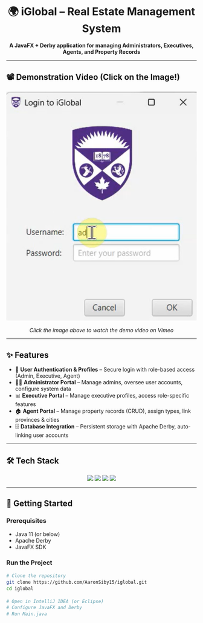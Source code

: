 <h1 align="center">🌍 iGlobal – Real Estate Management System</h1>

<p align="center">
  <b>A JavaFX + Derby application for managing Administrators, Executives, Agents, and Property Records</b>
</p>

---

## 📽️ Demonstration Video  (Click on the Image!)

<p align="center">
  <a href="https://vimeo.com/1116282803" target="_blank">
    <img src="./Assignment4/Screenshot%202025-09-05%20165319.png" alt="iGlobal Demo Video" width="600"/>
  </a>
</p>
<p align="center"><i>Click the image above to watch the demo video on Vimeo</i></p>

---

## ✨ Features  

- 🔑 **User Authentication & Profiles** – Secure login with role-based access (Admin, Executive, Agent)  
- 👨‍💼 **Administrator Portal** – Manage admins, oversee user accounts, configure system data  
- 📊 **Executive Portal** – Manage executive profiles, access role-specific features  
- 🏠 **Agent Portal** – Manage property records (CRUD), assign types, link provinces & cities  
- 🗄️ **Database Integration** – Persistent storage with Apache Derby, auto-linking user accounts  

---

## 🛠️ Tech Stack  

<p align="center">
  <img src="https://img.shields.io/badge/Java-11-blue?logo=java" />
  <img src="https://img.shields.io/badge/JavaFX-UI-green?logo=openjdk" />
  <img src="https://img.shields.io/badge/Apache-Derby-orange?logo=apache" />
  <img src="https://img.shields.io/badge/MVC-Architecture-purple" />
</p>

---

## 🚀 Getting Started  

### Prerequisites  
- Java 11 (or below)  
- Apache Derby  
- JavaFX SDK  

### Run the Project  
```bash
# Clone the repository
git clone https://github.com/AaronSiby15/iglobal.git
cd iglobal

# Open in IntelliJ IDEA (or Eclipse)
# Configure JavaFX and Derby
# Run Main.java


